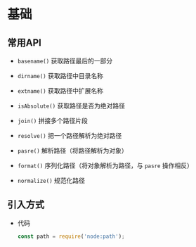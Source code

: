 # 基础

## 常用API

+ `basename()` 获取路径最后的一部分

+ `dirname()` 获取路径中目录名称

+ `extname()` 获取路径中扩展名称

+ `isAbsolute()` 获取路径是否为绝对路径

+ `join()` 拼接多个路径片段

+ `resolve()` 把一个路径解析为绝对路径

+ `pasre()` 解析路径（将路径解析为对象）

+ `format()` 序列化路径（将对象解析为路径，与 `pasre` 操作相反）

+ `normalize()` 规范化路径

## 引入方式

+ 代码

  ```js
  const path = require('node:path');
  ```

